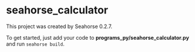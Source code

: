 # seahorse_calculator

This project was created by Seahorse 0.2.7.

To get started, just add your code to **programs_py/seahorse_calculator.py** and run `seahorse build`.

